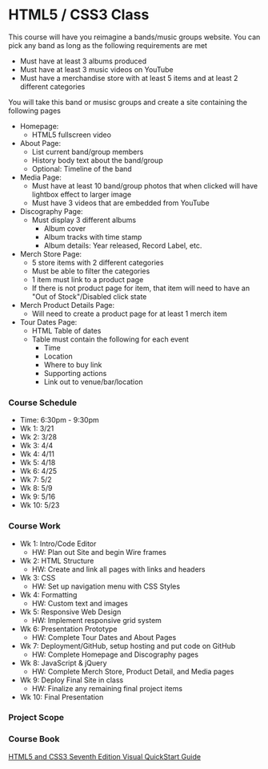 # HTML5 / CSS3 Class

This course will have you reimagine a bands/music groups website. You can pick any band as long as the following requirements are met

* Must have at least 3 albums produced
* Must have at least 3 music videos on YouTube
* Must have a merchandise store with at least 5 items and at least 2 different categories

You will take this band or musisc groups and create a site containing the following pages

* Homepage:
  * HTML5 fullscreen video
* About Page:
  * List current band/group members
  * History body text about the band/group
  * Optional: Timeline of the band
* Media Page:
  * Must have at least 10 band/group photos that when clicked will have lightbox effect to larger image
  * Must have 3 videos that are embedded from YouTube
* Discography Page:
  * Must display 3 different albums
    * Album cover
    * Album tracks with time stamp
    * Album details: Year released, Record Label, etc.
* Merch Store Page:
  * 5 store items with 2 different categories
  * Must be able to filter the categories
  * 1 item must link to a product page
  * If there is not product page for item, that item will need to have an "Out of Stock"/Disabled click state
* Merch Product Details Page:
  * Will need to create a product page for at least 1 merch item  
* Tour Dates Page:
  * HTML Table of dates
  * Table must contain the following for each event
    * Time
    * Location
    * Where to buy link
    * Supporting actions
    * Link out to venue/bar/location


### Course Schedule

* Time: 6:30pm - 9:30pm
* Wk 1: 3/21
* Wk 2: 3/28
* Wk 3: 4/4
* Wk 4: 4/11
* Wk 5: 4/18
* Wk 6: 4/25
* Wk 7: 5/2
* Wk 8: 5/9
* Wk 9: 5/16
* Wk 10: 5/23

### Course Work

* Wk 1: Intro/Code Editor
  * HW: Plan out Site and begin Wire frames
* Wk 2: HTML Structure
  * HW: Create and link all pages with links and headers
* Wk 3: CSS
  * HW: Set up navigation menu with CSS Styles
* Wk 4: Formatting
  * HW: Custom text and images
* Wk 5: Responsive Web Design
  * HW: Implement responsive grid system
* Wk 6: Presentation Prototype
  * HW: Complete Tour Dates and About Pages
* Wk 7: Deployment/GitHub, setup hosting and put code on GitHub
  * HW: Complete Homepage and Discography pages
* Wk 8: JavaScript & jQuery
  * HW: Complete Merch Store, Product Detail, and Media pages
* Wk 9: Deploy Final Site in class
  * HW: Finalize any remaining final project items
* Wk 10: Final Presentation

### Project Scope


### Course Book

[HTML5 and CSS3 Seventh Edition Visual QuickStart Guide](https://github.com/qcgm1978/html5-css3/blob/master/HTML5%20and%20CSS3%20Seventh%20Edition%20Visual%20QuickStart%20Guide.Dec.2011.pdf)
